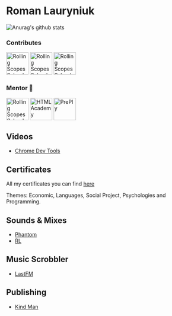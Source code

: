 # Roman Lauryniuk

![Anurag's github stats](https://github-readme-stats.vercel.app/api?username=romanrostislavovich&theme=light)


### Contributes  


<a href="https://github.com/repometric"><img src="https://avatars3.githubusercontent.com/u/17450030?s=60&v=4" alt="Rolling Scopes School" width="60"/></a>
<a href="https://github.com/linterhub"><img src="https://avatars1.githubusercontent.com/u/39357698?s=60&v=4" alt="Rolling Scopes School" width="60"/></a>
<a href="https://github.com/ngx-translate"><img src="https://avatars1.githubusercontent.com/u/24717852?s=60&v=4" alt="Rolling Scopes School" width="60"/></a>

### Mentor 🔭

<a href="https://rs.school/"><img src="https://avatars1.githubusercontent.com/u/11501370?s=60&v=4" alt="Rolling Scopes School" width="60"/></a>
<a href="https://htmlacademy.org/"><img src="https://avatars2.githubusercontent.com/u/22890904?s=60&v=4" alt="HTML Academy" width="60"/></a>
<a href="https://preply.com/"><img src="https://play-lh.googleusercontent.com/WxEXyqBk_Z2lDMbkwMDWQID6rFg-G1XBNt9UkZnvDeCM_OPO3iTL9XGKeD_pzR3KWc8" alt="PrePly" width="60"/></a>

## Videos

- [Chrome Dev Tools](https://www.youtube.com/watch?v=0sDHMq3x4fA&t=12s&ab_channel=RollingScopesSchool)

## Certificates 

All my certificates you can find [here](src/certificates/CERTIFICATES.md)

Themes: Economic, Languages, Social Project, Psychologies and Programming.

## Sounds & Mixes

- [Phantom](https://soundcloud.com/officialphantom)
- [RL](https://soundcloud.com/romalavr)

## Music Scrobbler 

- [LastFM](https://www.last.fm/ru/user/Cvoboda-Rabctvo)

## Publishing 

- [Kind Man](./src/Человек%20—%20добро.html)

